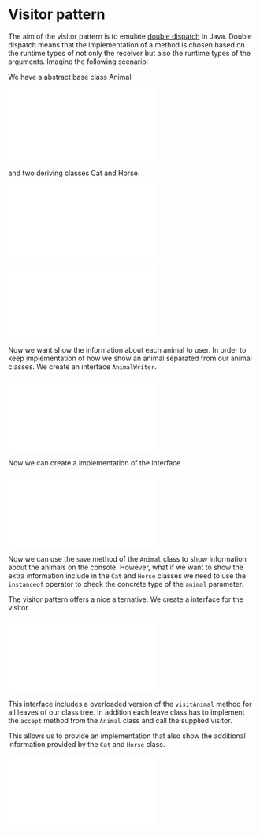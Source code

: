 # Visitor pattern

The aim of the visitor pattern is to emulate 
[double dispatch](https://en.wikipedia.org/wiki/Double_dispatch) in Java. 
Double dispatch means that the implementation of a method is chosen based on 
the runtime types of not only the receiver but also the runtime types of the 
arguments. Imagine the following scenario:

We have a abstract base class Animal

![Animal.java](Animal.java "Animal.java")

and two deriving classes Cat and Horse.

![Cat.java](Cat.java "Cat.java")

![Horse.java](Horse.java "Horse.java")

Now we want show the information about each animal to user. In order to 
keep implementation of how we show an animal separated from our animal 
classes. We create an interface `AnimalWriter`.

![AnimalWriter.java](AnimalWriter.java "AnimalWriter.java")

Now we can create a implementation of the interface

![SimpleConsoleWriter.java](SimpleConsoleWriter.java "SimpleConsoleWriter.java")

Now we can use the `save` method of the `Animal` class to show information 
about the animals on the console. However, what if we want to show the extra
information include in the `Cat` and `Horse` classes we need to use the 
`instanceof` operator to check the concrete type of the `animal` parameter.

The visitor pattern offers a nice alternative. We create a interface for the visitor.

![AnimalVisitor.java](AnimalVisitor.java "AnimalVisitor.java")

This interface includes a overloaded version of the `visitAnimal` method for 
all leaves of our class tree. In addition each leave class has to implement
the `accept` method from the `Animal` class and call the supplied visitor.

This allows us to provide an implementation that also show the additional information provided by the `Cat` and `Horse` class.

![ConsoleWriter](ConsoleWriter.java "ConsoleWriter.java")